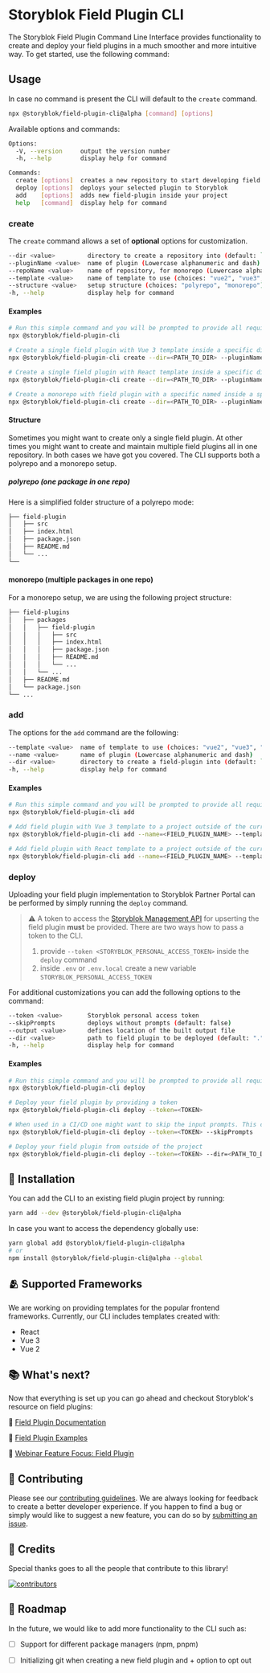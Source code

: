 # Storyblok Field Plugin CLI
[//]: # (TBD Add storyblok social media and package links)

The Storyblok Field Plugin Command Line Interface provides functionality to create and deploy your field plugins in a much smoother and more intuitive way. To get started, use the following command:

## Usage
In case no command is present the CLI will default to the `create` command.

[//]: # (TBD: add yarn create as soon as it is implemented)

```bash
npx @storyblok/field-plugin-cli@alpha [command] [options]
```
Available options and commands:
```bash
Options:
  -V, --version     output the version number
  -h, --help        display help for command

Commands:
  create [options]  creates a new repository to start developing field plugins
  deploy [options]  deploys your selected plugin to Storyblok
  add    [options]  adds new field-plugin inside your project
  help   [command]  display help for command
```
[//]: # (TBD Add GIF with interactive mode)

### create
The `create` command allows a set of **optional** options for customization.

```bash
--dir <value>         directory to create a repository into (default: `.`)
--pluginName <value>  name of plugin (Lowercase alphanumeric and dash)
--repoName <value>    name of repository, for monorepo (Lowercase alphanumeric and dash)
--template <value>    name of template to use (choices: "vue2", "vue3", "react")
--structure <value>   setup structure (choices: "polyrepo", "monorepo")
-h, --help            display help for command
```

#### Examples
```bash
# Run this simple command and you will be prompted to provide all required information
npx @storyblok/field-plugin-cli

# Create a single field plugin with Vue 3 template inside a specific directory with a specific named
npx @storyblok/field-plugin-cli create --dir=<PATH_TO_DIR> --pluginName=<FIELD_PLUGIN_NAME> --template=vue3 --structure=polyrepo

# Create a single field plugin with React template inside a specific directory with a specific named
npx @storyblok/field-plugin-cli create --dir=<PATH_TO_DIR> --pluginName=<FIELD_PLUGIN_NAME> --template=react --structure=polyrepo

# Create a monorepo with field plugin with a specific named inside a specific directory with Vue 2 template
npx @storyblok/field-plugin-cli create --dir=<PATH_TO_DIR> --pluginName=<FIELD_PLUGIN_NAME> --template=vue3 --structure=monorepo
```

#### Structure
Sometimes you might want to create only a single field plugin. At other times you might want to create and maintain multiple field plugins all in one repository. In both cases we have got you covered. The CLI supports both a polyrepo and a monorepo setup.

##### polyrepo (one package in one repo)
Here is a simplified folder structure of a polyrepo mode:
```bash
├── field-plugin
│   ├── src
│   ├── index.html
│   ├── package.json
│   ├── README.md
│   └── ...
└──
```

#### monorepo (multiple packages in one repo)
For a monorepo setup, we are using the following project structure:
```bash
├── field-plugins
│   ├── packages
│   │   ├── field-plugin
│   │   │   ├── src
│   │   │   ├── index.html
│   │   │   ├── package.json
│   │   │   ├── README.md
│   │   │   └── ...
│   │   └── ...
│   ├── README.md
│   └── package.json
└── ...
```
[//]: # (TBD Add GIF with interactive mode)

### add
The options for the `add` command are the following:

```bash
--template <value>  name of template to use (choices: "vue2", "vue3", "react")
--name <value>      name of plugin (Lowercase alphanumeric and dash)
--dir <value>       directory to create a field-plugin into (default: `.`)
-h, --help          display help for command
```
#### Examples
```bash
# Run this simple command and you will be prompted to provide all required information
npx @storyblok/field-plugin-cli add

# Add field plugin with Vue 3 template to a project outside of the current directory
npx @storyblok/field-plugin-cli add --name=<FIELD_PLUGIN_NAME> --template=vue3 --dir=<PATH_TO_DIR>

# Add field plugin with React template to a project outside of the current directory
npx @storyblok/field-plugin-cli add --name=<FIELD_PLUGIN_NAME> --template=react --dir=<PATH_TO_DIR>
```
[//]: # (TBD Add GIF with interactive mode)

### deploy
Uploading your field plugin implementation to Storyblok Partner Portal can be performed by simply running the `deploy` command.

[//]: # (Add information about deploy and what is specifically does - uploading content of a file to SB, not building)

>:warning: A token to access the [Storyblok Management API](https://www.storyblok.com/docs/api/management) for upserting the field plugin **must** be provided. There are two ways how to pass a token to the CLI.
> 1. provide `--token <STORYBLOK_PERSONAL_ACCESS_TOKEN>` inside the `deploy` command
> 2. inside `.env` or `.env.local` create a new variable `STORYBLOK_PERSONAL_ACCESS_TOKEN` 

For additional customizations you can add the following options to the command:

```bash
--token <value>       Storyblok personal access token
--skipPrompts         deploys without prompts (default: false)
--output <value>      defines location of the built output file
--dir <value>         path to field plugin to be deployed (default: ".")
-h, --help            display help for command
```

#### Examples
```bash
# Run this simple command and you will be prompted to provide all required information. NOTE: This command will work only if you have created STORYBLOK_PERSONAL_ACCESS_TOKEN as an environmental variable inside .env or .env.local!
npx @storyblok/field-plugin-cli deploy

# Deploy your field plugin by providing a token
npx @storyblok/field-plugin-cli deploy --token=<TOKEN>

# When used in a CI/CD one might want to skip the input prompts. This can be achieved with the --skipPrompts flag
npx @storyblok/field-plugin-cli deploy --token=<TOKEN> --skipPrompts

# Deploy your field plugin from outside of the project
npx @storyblok/field-plugin-cli deploy --token=<TOKEN> --dir=<PATH_TO_DIR>
```

[//]: # (Add snippet for root script to deploy a package)

## :electric_plug: Installation
You can add the CLI to an existing field plugin project by running:
```bash
yarn add --dev @storyblok/field-plugin-cli@alpha
```

In case you want to access the dependency globally use:
```bash
yarn global add @storyblok/field-plugin-cli@alpha 
# or
npm install @storyblok/field-plugin-cli@alpha --global
```

[//]: # (TBD Add GIF with interactive mode)
## :people_hugging: Supported Frameworks
We are working on providing templates for the popular frontend frameworks. Currently, our CLI includes templates created with:
- React
- Vue 3
- Vue 2

## :books: What's next?
Now that everything is set up you can go ahead and checkout Storyblok's resource on field plugins:

🔗 [Field Plugin Documentation](https://www.storyblok.com/docs/plugins/field-type)

🔗 [Field Plugin Examples](https://github.com/storyblok/field-type-examples)

🔗 [Webinar Feature Focus: Field Plugin](https://www.youtube.com/watch?v=fvTWZCACDVQ)

## :seedling: Contributing
Please see our [contributing guidelines](https://github.com/storyblok/.github/blob/master/contributing.md). We are always looking for feedback to create a better developer experience. If you happen to find a bug or simply would like to suggest a new feature, you can do so by [submitting an issue](https://github.com/storyblok/field-plugin/issues).

## :1st_place_medal: Credits
Special thanks goes to all the people that contribute to this library!

<a href="https://github.com/storyblok/field-plugin/graphs/contributors">
  <img alt='contributors' src="https://contrib.rocks/image?repo=storyblok/field-plugin"/>
</a>

[//]: # (TBD provide information on semantic naming conventions for brnaches?)

## :construction: Roadmap
In the future, we would like to add more functionality to the CLI such as:
- [ ] Support for different package managers (npm, pnpm)
- [ ] Initializing git when creating a new field plugin and + option to opt out


[//]: # (TBD)
[//]: # (CI/CD - provide examples for how to setup a flow for ci/cd)
[//]: # (Known Limitations)